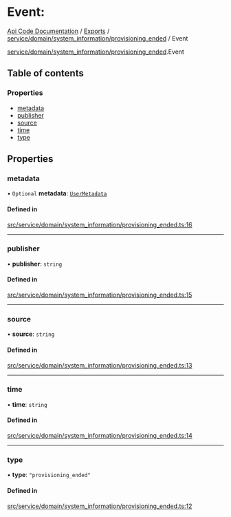 # Event: 
 
[Api Code Documentation](../README.md) / [Exports](../modules.md) / [service/domain/system\_information/provisioning\_ended](../modules/service_domain_system_information_provisioning_ended.md) / Event

[service/domain/system\_information/provisioning\_ended](../modules/service_domain_system_information_provisioning_ended.md).Event

## Table of contents

### Properties

- [metadata](service_domain_system_information_provisioning_ended.Event.md#metadata)
- [publisher](service_domain_system_information_provisioning_ended.Event.md#publisher)
- [source](service_domain_system_information_provisioning_ended.Event.md#source)
- [time](service_domain_system_information_provisioning_ended.Event.md#time)
- [type](service_domain_system_information_provisioning_ended.Event.md#type)

## Properties

### metadata

• `Optional` **metadata**: [`UserMetadata`](../modules/service_domain_metadata.md#usermetadata)

#### Defined in

[src/service/domain/system_information/provisioning_ended.ts:16](https://github.com/openkfw/TruBudget/blob/3cf6626/api/src/service/domain/system_information/provisioning_ended.ts#L16)

___

### publisher

• **publisher**: `string`

#### Defined in

[src/service/domain/system_information/provisioning_ended.ts:15](https://github.com/openkfw/TruBudget/blob/3cf6626/api/src/service/domain/system_information/provisioning_ended.ts#L15)

___

### source

• **source**: `string`

#### Defined in

[src/service/domain/system_information/provisioning_ended.ts:13](https://github.com/openkfw/TruBudget/blob/3cf6626/api/src/service/domain/system_information/provisioning_ended.ts#L13)

___

### time

• **time**: `string`

#### Defined in

[src/service/domain/system_information/provisioning_ended.ts:14](https://github.com/openkfw/TruBudget/blob/3cf6626/api/src/service/domain/system_information/provisioning_ended.ts#L14)

___

### type

• **type**: ``"provisioning_ended"``

#### Defined in

[src/service/domain/system_information/provisioning_ended.ts:12](https://github.com/openkfw/TruBudget/blob/3cf6626/api/src/service/domain/system_information/provisioning_ended.ts#L12)
